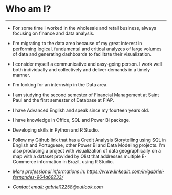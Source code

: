 # **Who am I?**

---

* For some time I worked in the wholesale and retail business, always focusing on finance and data analysis.

* I'm migrating to the data area because of my great interest in performing logical, fundamental and critical analyzes of large volumes of data and generating dashboards to facilitate their visualization.

* I consider myself a communicative and easy-going person. I work well both individually and collectively and deliver demands in a timely manner.

* I'm looking for an internship in the Data area.

* I am studying the second semester of Financial Management at Saint Paul and the first semester of Database at FIAP.

* I have Advanced English and speak since my fourteen years old.

* I have knowledge in Office, SQL and Power Bi package.

* Developing skills in Python and R Studio.

* Follow my Github link that has a Credit Analysis Storytelling using SQL in English and Portuguese, other Power BI and Data Modeling projects. I'm also producing a project with visualization of data geographically on a map with a dataset provided by Olist that addresses multiple E-Commerce information in Brazil, using R Studio.

* *More professional informations in: https://www.linkedin.com/in/gabriel-fernandes-964a69233/*

* *Contact email: gabriel12258@outlook.com*
